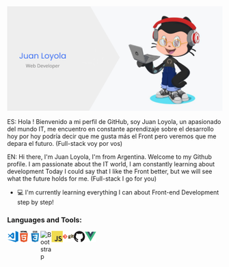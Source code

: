 <img  id="imagheader" src="https://github.com/JuanLoyola/JuanLoyola/blob/main/banner.png"> 
<p> ES: Hola ! Bienvenido a mi perfil de GitHub, soy Juan Loyola, un apasionado del mundo IT, me encuentro en constante aprendizaje sobre el desarrollo hoy por hoy podría decir que me gusta más el Front pero veremos que me depara el futuro. (Full-stack voy por vos)
</p>
<p> EN: Hi there, I'm Juan Loyola, I'm from Argentina. Welcome to my Github profile.
I am passionate about the IT world, I am constantly learning about development
Today I could say that I like the Front better, but we will see what the future holds for me. (Full-stack I go for you)
</p>

- :computer: I'm currently learning everything I can about Front-end Development step by step!


### Languages and Tools:

<img align="left" alt="Visual Studio Code" width="26px" src="https://raw.githubusercontent.com/github/explore/80688e429a7d4ef2fca1e82350fe8e3517d3494d/topics/visual-studio-code/visual-studio-code.png" />
<img align="left" alt="HTML5" width="26px" src="https://raw.githubusercontent.com/github/explore/80688e429a7d4ef2fca1e82350fe8e3517d3494d/topics/html/html.png" />
<img align="left" alt="CSS3" width="26px" src="https://raw.githubusercontent.com/github/explore/80688e429a7d4ef2fca1e82350fe8e3517d3494d/topics/css/css.png" />
<img align="left" alt="Bootstrap" width="26px" src="https://cdn.iconscout.com/icon/free/png-256/bootstrap-7-1175254.png" />
<img align="left" alt="JavaScript" width="26px" src="https://raw.githubusercontent.com/github/explore/80688e429a7d4ef2fca1e82350fe8e3517d3494d/topics/javascript/javascript.png" />
<img align="left" alt="Git" width="26px" src="https://raw.githubusercontent.com/github/explore/80688e429a7d4ef2fca1e82350fe8e3517d3494d/topics/git/git.png" />
<img align="left" alt="GitHub" width="26px" src="https://raw.githubusercontent.com/github/explore/78df643247d429f6cc873026c0622819ad797942/topics/github/github.png" />
<img align="left" alt="Vue.js" width="26px" src="https://raw.githubusercontent.com/github/explore/78df643247d429f6cc873026c0622819ad797942/topics/vue/vue.png" />
